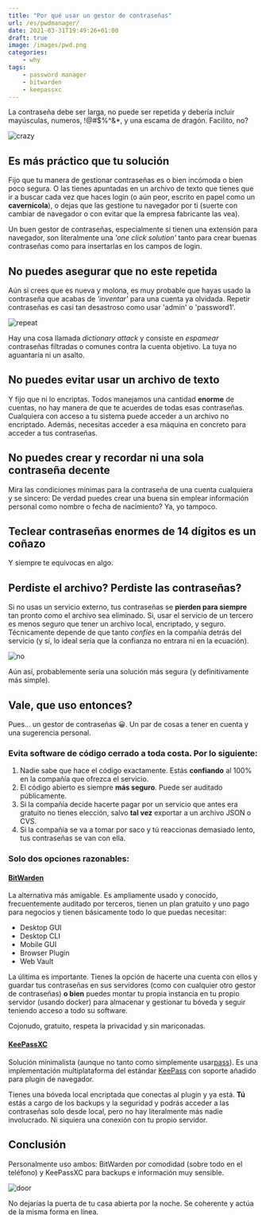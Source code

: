 ```yaml
---
title: "Por qué usar un gestor de contraseñas"
url: /es/pwdmanager/
date: 2021-03-31T19:49:26+01:00
draft: true
image: /images/pwd.png
categories:
    - why
tags:
    - password manager
    - bitwarden
    - keepassxc
---
```


La contraseña debe ser larga, no puede ser repetida y debería incluir mayúsculas, numeros, !@#$%^&\*, y una escama de dragón.
Facilito, no?

<!--more-->

![crazy](../../../images/crazy.gif)

## Es más práctico que tu solución

Fijo que tu manera de gestionar contraseñas es o bien incómoda o bien poco segura. O las tienes apuntadas en un archivo de texto que tienes que ir a buscar cada vez que haces login (o aún peor, escrito en papel como un **cavernícola**), o dejas que las gestione tu navegador por ti (suerte con cambiar de navegador o con evitar que la empresa fabricante las vea).

Un buen gestor de contraseñas, especialmente si tienen una extensión para navegador, son literalmente una _'one click solution'_ tanto para crear buenas contraseñas como para insertarlas en los campos de login.

## No puedes asegurar que no este repetida

Aún si crees que es nueva y molona, es muy probable que hayas usado la contraseña que acabas de _'inventar'_ para una cuenta ya olvidada. Repetir contraseñas es casi tan desastroso como usar 'admin' o 'password1'.

![repeat](../../../images/repeat.gif)

Hay una cosa llamada _dictionary attack_ y consiste en _espamear_ contraseñas filtradas o comunes contra la cuenta objetivo. La tuya no aguantaría ni un asalto.

## No puedes evitar usar un archivo de texto

Y fijo que ni lo encriptas. Todos manejamos una cantidad **enorme** de cuentas, no hay manera de que te acuerdes de todas esas contraseñas. Cualquiera con acceso a tu sistema puede acceder a un archivo no encriptado. Además, necesitas acceder a esa máquina en concreto para acceder a tus contraseñas.

## No puedes crear y recordar ni una sola contraseña decente

Mira las condiciones mínimas para la contraseña de una cuenta cualquiera y se sincero: De verdad puedes crear una buena sin emplear información personal como nombre o fecha de nacimiento? Ya, yo tampoco.

## Teclear contraseñas enormes de 14 dígitos es un coñazo

Y siempre te equivocas en algo.

## Perdiste el archivo? Perdiste las contraseñas?

Si no usas un servicio externo, tus contraseñas se **pierden para siempre** tan pronto como el archivo sea eliminado.
Si, usar el servicio de un tercero es menos seguro que tener un archivo local, encriptado, y seguro. Técnicamente depende de que tanto _confíes_ en la compañía detrás del servicio (y si, lo ideal sería que la confianza no entrara ni en la ecuación).

![no](../../../images/no.gif)

Aún así, probablemente sería una solución más segura (y definitivamente más simple).

## Vale, que uso entonces?

Pues... un gestor de contraseñas 😀. Un par de cosas a tener en cuenta y una sugerencia personal.

### Evita software de código cerrado a toda costa. Por lo siguiente:

1. Nadie sabe que hace el código exactamente. Estás **confiando** al 100% en la compañía que ofrezca el servicio.
2. El código abierto es siempre **más seguro**. Puede ser auditado públicamente.
3. Si la compañía decide hacerte pagar por un servicio que antes era gratuito no tienes elección, salvo **tal vez** exportar a un archivo JSON o CVS.
4. Si la compañía se va a tomar por saco y tú reaccionas demasiado lento, tus contraseñas se van con ella.

### Solo dos opciones razonables:

#### [BitWarden](https://bitwarden.com/)

La alternativa más amigable.
Es ampliamente usado y conocido, frecuentemente auditado por terceros, tienen un plan gratuito y uno pago para negocios y tienen básicamente todo lo que puedas necesitar:

-   Desktop GUI
-   Desktop CLI
-   Mobile GUI
-   Browser Plugin
-   Web Vault

La úlitima es importante.
Tienes la opción de hacerte una cuenta con ellos y guardar tus contraseñas en sus servidores (como con cualquier otro gestor de contraseñas) **o bien** puedes montar tu propia instancia en tu propio servidor (usando docker) para almacenar y gestionar tu bóveda y seguir teniendo acceso a todo su software.

Cojonudo, gratuito, respeta la privacidad y sin mariconadas.

#### [KeePassXC](https://keepassxc.org/)

Solución mínimalista (aunque no tanto como simplemente usar[pass](https://www.passwordstore.org/)). Es una implementación multiplataforma del estándar [KeePass](https://wiki.archlinux.org/index.php/KeePass) con soporte añadido para plugin de navegador.

Tienes una bóveda local encriptada que conectas al plugin y ya está.
**Tú** estás a cargo de los backups y la seguridad y podrás acceder a las contraseñas solo desde local, pero no hay literalmente más nadie involucrado. Ni siquiera una conexión con tu propio servidor.

## Conclusión

Personalmente uso ambos: BitWarden por comodidad (sobre todo en el teléfono) y KeePassXC para backups e información muy sensible.

![door](../../../images/door.gif)

No dejarías la puerta de tu casa abierta por la noche. Se coherente y actúa de la misma forma en línea.
